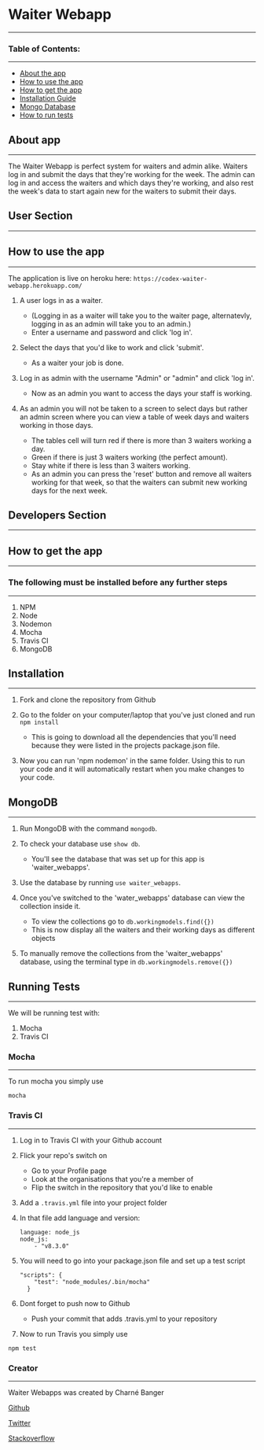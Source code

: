 # Waiter Webapp
---------------

### Table of Contents:
***
* [About the app](#about-app)
* [How to use the app](#how-to-use-the-app)
* [How to get the app](#how-to-get-the-app)
* [Installation Guide](#installation)
* [Mongo Database](#mongodb)
* [How to run tests](#running-tests)


## About app
***
The Waiter Webapp is perfect system for waiters and admin alike. Waiters log in and submit the days that they're working for the week. The admin can log in and access the waiters and which days they're working, and also rest the week's data to start again new for the waiters to submit their days.

## User Section
---------------

## How to use the app
***

The application is live on heroku here:
`https://codex-waiter-webapp.herokuapp.com/`

1. A user logs in as a waiter.
	* (Logging in as a waiter will take you to the waiter page, alternatevly, logging in as an admin will take you to an admin.)
	* Enter a username and password and click 'log in'.

2. Select the days that you'd like to work and click 'submit'.
	* As a waiter your job is done.

3. Log in as admin with the username "Admin" or "admin" and click 'log in'.
	* Now as an admin you want to access the days your staff is working.

4. As an admin you will not be taken to a screen to select days but rather an admin screen where you can view a table of week days and waiters working in those days.
	* The tables cell will turn red if there is more than 3 waiters working a day.
	* Green if there is just 3 waiters working (the perfect amount).
	* Stay white if there is less than 3 waiters working.
	* As an admin you can press the 'reset' button and remove all waiters working for that week, so that the waiters can submit new working days for the next week.

## Developers Section
---------------------

## How to get the app
***

### The following must be installed before any further steps
***

1. NPM
2. Node
3. Nodemon
4. Mocha
5. Travis CI
6. MongoDB

## Installation
***

1. Fork and clone the repository from Github

2. Go to the folder on your computer/laptop that you've just cloned and run `npm install`
	* This is going to download all the dependencies that you'll need because they were listed in the projects package.json file.

3. Now you can run 'npm nodemon' in the same folder. Using this to run your code and it will automatically restart when you make changes to your code.

## MongoDB
***

1. Run MongoDB with the command `mongodb`.

2. To check your database use `show db`.
	* You'll see the database that was set up for this app is 'waiter_webapps'.

3. Use the database by running `use waiter_webapps`.

4. Once you've switched to the 'water_webapps' database can view the collection inside it.
	* To view the collections go to `db.workingmodels.find({})`
	* This is now display all the waiters and their working days as different objects

5. To manually remove the collections from the 'waiter_webapps' database, using the terminal type in `db.workingmodels.remove({})`

## Running Tests
***

We will be running test with:
1. Mocha
2. Travis CI

### Mocha
***

To run mocha you simply use

`mocha`

### Travis CI
***

1. Log in to Travis CI with your Github account

2. Flick your repo's switch on
	* Go to your Profile page
	* Look at the organisations that you're a member of
	* Flip the switch in the repository that you'd like to enable

3. Add a `.travis.yml` file into your project folder

4. In that file add language and version:

	```
	language: node_js
	node_js:
	    - "v8.3.0"
	````

5. You will need to go into your package.json file and set up a test script

	```
	"scripts": {
	    "test": "node_modules/.bin/mocha"
	  }
	```

6. Dont forget to push now to Github
	* Push your commit that adds .travis.yml to your repository

7. Now to run Travis you simply use

`npm test`

### Creator
-----------

Waiter Webapps was created by Charné Banger

[Github](https://github.com/ShanaSkydancer)

[Twitter](https://twitter.com/Shana_Skydancer)

[Stackoverflow](https://stackoverflow.com/users/7557788/shanaskydancer)
